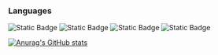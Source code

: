 ### Languages
![Static Badge](https://img.shields.io/badge/python-mine?style=for-the-badge&logo=Python&color=yellow)
![Static Badge](https://img.shields.io/badge/javascript-mine?style=for-the-badge&logo=JavaScript&color=blue)
![Static Badge](https://img.shields.io/badge/GoLang-mine?style=for-the-badge&logo=Go&color=white)
![Static Badge](https://img.shields.io/badge/java-mine?style=for-the-badge&logo=openjdk&logoColor=yellow&color=darkblue)

[![Anurag's GitHub stats](https://github-readme-stats.c0m0n.app/api?username=C0m0n)](https://github.com/anuraghazra/github-readme-stats)
<!--
**C0m0n/C0m0n** is a ✨ _special_ ✨ repository because its `README.md` (this file) appears on your GitHub profile.

Here are some ideas to get you started:

- 🔭 I’m currently working on ...
- 🌱 I’m currently learning ...
- 👯 I’m looking to collaborate on ...
- 🤔 I’m looking for help with ...
- 💬 Ask me about ...
- 📫 How to reach me: ...
- 😄 Pronouns: ...
- ⚡ Fun fact: ...
-->
